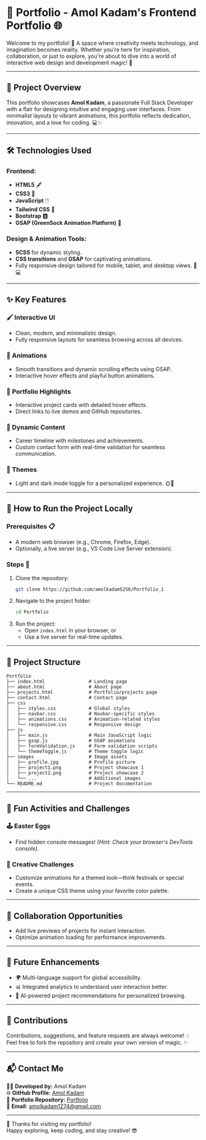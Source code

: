 # 💼 Portfolio - Amol Kadam's Frontend Portfolio 🌐

Welcome to my portfolio! 🎉 A space where creativity meets technology, and imagination becomes reality. Whether you’re here for inspiration, collaboration, or just to explore, you're about to dive into a world of interactive web design and development magic! 🚀

---

## 🌟 Project Overview
This portfolio showcases **Amol Kadam**, a passionate Full Stack Developer with a flair for designing intuitive and engaging user interfaces. From minimalist layouts to vibrant animations, this portfolio reflects dedication, innovation, and a love for coding. 💻✨

---

## 🛠️ Technologies Used

### Frontend:
- **HTML5** 🖋️
- **CSS3** 🎨
- **JavaScript** 🖱️
- **Tailwind CSS** 🌈
- **Bootstrap** 🅱️
- **GSAP (GreenSock Animation Platform)** 💫

### Design & Animation Tools:
- **SCSS** for dynamic styling.
- **CSS transitions** and **GSAP** for captivating animations.
- Fully responsive design tailored for mobile, tablet, and desktop views. 📱💻

---

## ✨ Key Features

### 🖌️ Interactive UI
- Clean, modern, and minimalistic design.
- Fully responsive layouts for seamless browsing across all devices.

### 🎥 Animations
- Smooth transitions and dynamic scrolling effects using GSAP.
- Interactive hover effects and playful button animations.

### 📂 Portfolio Highlights
- Interactive project cards with detailed hover effects.
- Direct links to live demos and GitHub repositories.

### 🧩 Dynamic Content
- Career timeline with milestones and achievements.
- Custom contact form with real-time validation for seamless communication.

### 🎨 Themes
- Light and dark mode toggle for a personalized experience. 🌞🌙

---

## 📌 How to Run the Project Locally

### Prerequisites 📋
- A modern web browser (e.g., Chrome, Firefox, Edge).
- Optionally, a live server (e.g., VS Code Live Server extension).

### Steps 🚀
1. Clone the repository:
   ```bash
   git clone https://github.com/amolkadam5256/Portfolio_1
   ```
2. Navigate to the project folder:
   ```bash
   cd Portfolio
   ```
3. Run the project:
   - Open `index.html` in your browser, or
   - Use a live server for real-time updates.

---

## 📁 Project Structure
```
Portfolio
├── index.html                # Landing page
├── about.html                # About page
├── projects.html             # Portfolio/projects page
├── contact.html              # Contact page
├── css
│   ├── styles.css            # Global styles
│   ├── navbar.css            # Navbar-specific styles
│   ├── animations.css        # Animation-related styles
│   └── responsive.css        # Responsive design
├── js
│   ├── main.js               # Main JavaScript logic
│   ├── gsap.js               # GSAP animations
│   ├── formValidation.js     # Form validation scripts
│   └── themeToggle.js        # Theme toggle logic
├── images                    # Image assets
│   ├── profile.jpg           # Profile picture
│   ├── project1.png          # Project showcase 1
│   ├── project2.png          # Project showcase 2
│   └── ...                   # Additional images
└── README.md                 # Project documentation
```

---

## 🎯 Fun Activities and Challenges

### 🕹️ Easter Eggs
- Find hidden console messages! *(Hint: Check your browser's DevTools console)*.

### 🎨 Creative Challenges
- Customize animations for a themed look—think festivals or special events.
- Create a unique CSS theme using your favorite color palette.

---

## 🧩 Collaboration Opportunities
- Add live previews of projects for instant interaction.
- Optimize animation loading for performance improvements.

---

## 🎯 Future Enhancements
- 🌍 Multi-language support for global accessibility.
- 📊 Integrated analytics to understand user interaction better.
- 🤖 AI-powered project recommendations for personalized browsing.

---

## 🤝 Contributions
Contributions, suggestions, and feature requests are always welcome! 💡
Feel free to fork the repository and create your own version of magic. ✨

---

## 📬 Contact Me

👨‍💻 **Developed by:** Amol Kadam  
🌐 **GitHub Profile:** [Amol Kadam](https://github.com/amolkadam5256)  
📂 **Portfolio Repository:** [Portfolio](https://github.com/amolkadam5256/Portfolio_1)  
📧 **Email:** [amolkadam1274@gmail.com](mailto:amolkadam1274@gmail.com)

---

🎉 Thanks for visiting my portfolio!  
Happy exploring, keep coding, and stay creative! 😎
